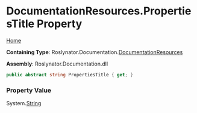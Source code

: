 <a name="_top"></a>

# DocumentationResources\.PropertiesTitle Property

[Home](../../../../README.md#_top)

**Containing Type**: Roslynator\.Documentation\.[DocumentationResources](../README.md#_top)

**Assembly**: Roslynator\.Documentation\.dll

```csharp
public abstract string PropertiesTitle { get; }
```

### Property Value

System\.[String](https://docs.microsoft.com/en-us/dotnet/api/system.string)

